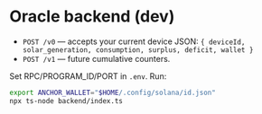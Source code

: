 # Oracle backend (dev)

- `POST /v0` — accepts your current device JSON:
  `{ deviceId, solar_generation, consumption, surplus, deficit, wallet }`
- `POST /v1` — future cumulative counters.

Set RPC/PROGRAM_ID/PORT in `.env`. Run:

```bash
export ANCHOR_WALLET="$HOME/.config/solana/id.json"
npx ts-node backend/index.ts
